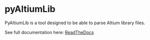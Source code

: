 # pyAltiumLib

PyAltiumLib is a tool designed to be able to parse Altium library files.

See full documentation here: [ReadTheDocs](https://pyaltiumlib.readthedocs.io/)
